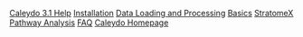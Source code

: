 [Caleydo 3.1 Help](index.md)
[Installation](install.md)
[Data Loading and Processing](data.md)
[Basics](basics.md)
[StratomeX](views/stratomex/stratomex.md)
[Pathway Analysis](views/pathway/pathway.md)
[FAQ](faq.md)
[Caleydo Homepage](http://www.caleydo.org)

<script>
  (function(i,s,o,g,r,a,m){i['GoogleAnalyticsObject']=r;i[r]=i[r]||function(){
  (i[r].q=i[r].q||[]).push(arguments)},i[r].l=1*new Date();a=s.createElement(o),
  m=s.getElementsByTagName(o)[0];a.async=1;a.src=g;m.parentNode.insertBefore(a,m)
  })(window,document,'script','//www.google-analytics.com/analytics.js','ga');

  ga('create', 'UA-45998043-1', 'caleydo.org');
  ga('send', 'pageview');

</script>